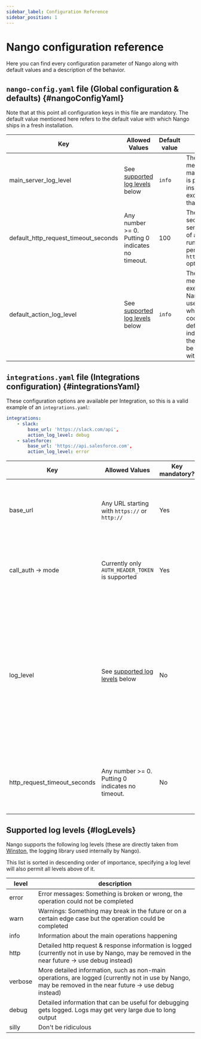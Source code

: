 ```yaml
---
sidebar_label: Configuration Reference
sidebar_position: 1
---
```


# Nango configuration reference

Here you can find every configuration parameter of Nango along with default values and a description of the behavior.

## `nango-config.yaml` file (Global configuration & defaults) {#nangoConfigYaml}
Note that at this point all configuration keys in this file are mandatory. The default value mentioned here refers to the default value with which Nango ships in a fresh installation.

| Key | Allowed Values | Default value | Description |
|---|---|---|---|
| main_server_log_level | See [supported log levels](#logLevels) below | `info` | The minimum log level of log messages emitted from the main Nango server code. This is pretty much everything inside of the Nango server except for the Actions code that runs inside the runtime |
| default_http_request_timeout_seconds | Any number >= 0. Putting 0 indicates no timeout. | 100 | The default timeout (in seconds) of HTTP requests sent as part of the execution of an Action in the Nango runtime. Can be overwritten per Integration with the `http_request_timeout_seconds` option |
| default_action_log_level | See [supported log levels](#logLevels) below | `info` | The minimum log level of log messages emitted from the execution of an Action in Nango. This applies to both user defined log messages, which are part of the Action code, as well as system defined log messages which indicate the start and end of the Action's execution. Can be overwritten per Integration with the `log_level` option |


## `integrations.yaml` file (Integrations configuration) {#integrationsYaml}
These configuration options are available per Integration, so this is a valid example of an `integrations.yaml`:
```yaml
integrations:
    - slack:
        base_url: 'https://slack.com/api',
        action_log_level: debug
    - salesforce:
        base_url: 'https://api.salesforce.com',
        action_log_level: error
```

| Key | Allowed Values | Key mandatory? | Default value | Description |
|---|---|---|---|---|
| base_url | Any URL starting with `https://` or `http://` | Yes | __n/a, must be supplied by the user__ | The base URL which will be prepended on any http request made from Actions in this Integration. See [[ACTION DOCU]] for details |
| call_auth -> mode | Currently only `AUTH_HEADER_TOKEN` is supported | Yes | `AUTH_HEADER_TOKEN` | How authorization works for the API, `AUTH_HEADER_TOKEN` means Nango will add an `Authorization: Beaer XXXXXXXXX` header |
| log_level | See [supported log levels](#logLevels) below | No | Falls back to `default_action_log_level` if not supplied | The minimum log level of log messages emitted from the execution of an Action from this Integration in Nango. This applies to both user defined log messages, which are part of the Action code, as well as system defined log messages which indicate the start and end of the Action's execution. |
| http_request_timeout_seconds | Any number >= 0. Putting 0 indicates no timeout. | No | Falls back to `default_http_request_timeout_seconds` if not supplied | The default timeout (in seconds) of HTTP requests sent as part of the execution of an Action in the Nango runtime. |

## Supported log levels {#logLevels}
Nango supports the following log levels (these are directly taken from [Winston](https://github.com/winstonjs/winston#logging-levels), the logging library used internally by Nango).

This list is sorted in descending order of importance, specifying a log level will also permit all levels above of it.

| level | description |
|---|---|
| error | Error messages: Something is broken or wrong, the operation could not be completed |
|  warn | Warnings: Something may break in the future or on a certain edge case but the operation could be completed |
| info | Information about the main operations happening |
| http | Detailed http request & response information is logged (currently not in use by Nango, may be removed in the near future -> use debug instead) |
| verbose | More detailed information, such as non-main operations, are logged (currently not in use by Nango, may be removed in the near future -> use debug instead) |
| debug | Detailed information that can be useful for debugging gets logged. Logs may get very large due to long output |
| silly | Don't be ridiculous |